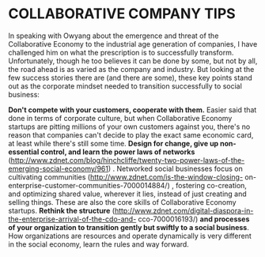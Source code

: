 # COLLABORATIVE COMPANY TIPS

In speaking with Owyang about the emergence and threat of the Collaborative Economy to the industrial age generation of companies, I have challenged him on what the prescription is to successfully transform. Unfortunately, though he too believes it can be done by some, but not by all, the road ahead is as varied as the company and industry. But looking at the few success stories there are (and there are some), these key points stand out as the corporate mindset needed to transition successfully to social business:

**Don't compete with your customers, cooperate with them.** Easier said that done in terms of corporate culture, but when Collaborative Economy startups are pitting millions of your own customers against you, there's no reason that companies can't decide to play the exact same economic card, at least while there's still some time.
**Design for change, give up non-essential control, and learn the power laws of networks** (http://www.zdnet.com/blog/hinchcliffe/twenty-two-power-laws-of-the-emerging-social-economy/961) . Networked social businesses focus on cultivating communities (http://www.zdnet.com/is-the-window-closing- on-enterprise-customer-communities-7000014884/) , fostering co-creation, and optimizing shared value, wherever it lies, instead of just creating and selling things. These are also the core skills of Collaborative Economy startups.
**Rethink the structure** (http://www.zdnet.com/digital-diaspora-in-the-enterprise-arrival-of-the-cdo-and- cco-7000016193/) **and processes of your organization to transition gently but swiftly to a social business**. How organizations are resources and operate dynamically is very different in the social economy, learn the rules and way forward.
